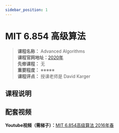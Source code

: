 ```yaml
---
sidebar_position: 1
---
```


# MIT 6.854 高级算法



>**课程名称：** Advanced Algorithms     
**课程官网地址：**[2020年](http://courses.csail.mit.edu/6.856/current/)    
**先修课程：** 无  
**重要程度：** ※※※※※  
**课程评点：** 授课老师是	David Karger

## 课程说明


## 配套视频
**Youtube视频（需梯子）：**[MIT 6.854高级算法 2016年春](https://www.youtube.com/playlist?list=PL6ogFv-ieghdoGKGg2Bik3Gl1glBTEu8c)



